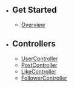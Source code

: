 - ## Get Started
    - [Overview](/{{route}}/{{version}}/overview)

- ## Controllers
    - [UserController](/{{route}}/{{version}}/user-controller)
    - [PostController](/{{route}}/{{version}}/post-controller)
    - [LikeController](/{{route}}/{{version}}/like-controller)
    - [FollowerController](/{{route}}/{{version}}/follower-controller)
